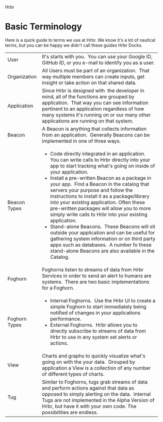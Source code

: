 Hrbr

# Basic Terminology
Here is a quick guide to terms we use at Hrbr.  We know it's a lot of nautical terms, but you can be happy we didn't call these guides Hrbr Docks.

|   |   |
| :--- | :--- |
| User       | It's starts with you.  You can use your Google ID, GitHub ID, or you e-mail to identify you as a user.|
|Organization| All Users must be part of an organization.  That way multiple members can create inputs, get insight or take action on that shared data.
|Application|Since Hrbr is designed with  the developer in mind, all of the functions are grouped by application.  That way you can see information pertinent to an application regardless of how many systems it's running on or our many other applications are running on that system.
|Beacon|A Beacon is anything that collects information from an application.  Generally Beacons can be implemented in one of three ways.
|Beacon Types|<ul><li>Code directly integrated in an application.  You can write calls to Hrbr directly into your app to start tracking what's going on inside of your application.<li>Install a pre-written Beacon as a package in your app.  Find a Beacon in the catalog that servers your purpose and follow the instructions to install it as a package/library into your existing application. Often these pre-written packages will allow you to more simply write calls to Hrbr into your existing application.<li>Stand-alone Beacons.  These Beacons will sit outside your application and can be useful for gathering system information or on third party apps such as databases.  A number fo these stand-alone Beacons are also available in the Catalog.</ol>
|Foghorn|Foghorns listen to streams of data from Hrbr Services in order to send an alert to humans are systems.  There are two basic implementations for a Foghorn.
|Foghorn Types|<ul><li>Internal Foghorns.  Use the Hrbr UI to create a simple Foghorn to start immediately being notified of changes in your applications performance.<li>External Foghorns.  Hrbr allows you to directly subscribe to streams of data from Hrbr to use in any system set alerts or actions.
|View|Charts and graphs to quickly visualize what's going on with the your data.  Grouped by application a View is a collection of any number of different types of charts.
|Tug|Similar to Foghorns, tugs grab streams of data and perform actions against that data as opposed to simply alerting on the data.  Internal Tugs are not implemented in the Alpha Version of Hrbr, but have it with your own code.  The possibilities are endless.

